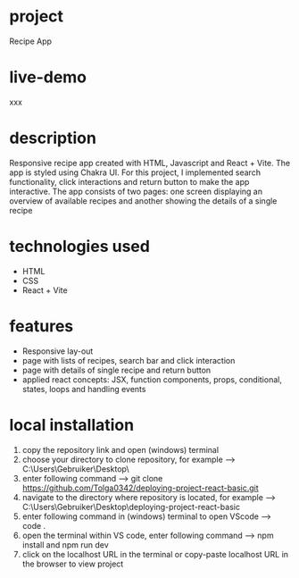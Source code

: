 # project

Recipe App


# live-demo

xxx

# description

Responsive recipe app created with HTML, Javascript and React + Vite. The app is styled using Chakra UI. For this project, I implemented search functionality, click interactions and return button to make the app interactive. The app consists of two pages: one screen displaying an overview of available recipes and another showing the details of a single recipe 


# technologies used

- HTML
- CSS
- React + Vite


# features

- Responsive lay-out
- page with lists of recipes, search bar and click interaction
- page with details of single recipe and return button 
- applied react concepts: JSX, function components, props, conditional, states, loops and handling events 


# local installation

1. copy the repository link and open (windows) terminal
2. choose your directory to clone repository, for example --> C:\Users\Gebruiker\Desktop\
3. enter following command --> git clone https://github.com/Tolga0342/deploying-project-react-basic.git
4. navigate to the directory where repository is located, for example --> C:\Users\Gebruiker\Desktop\deploying-project-react-basic
5. enter following command in (windows) terminal to open VScode --> code .
6. open the terminal within VS code, enter following command --> npm install and npm run dev
7. click on the localhost URL in the terminal or copy-paste localhost URL in the browser to view project
